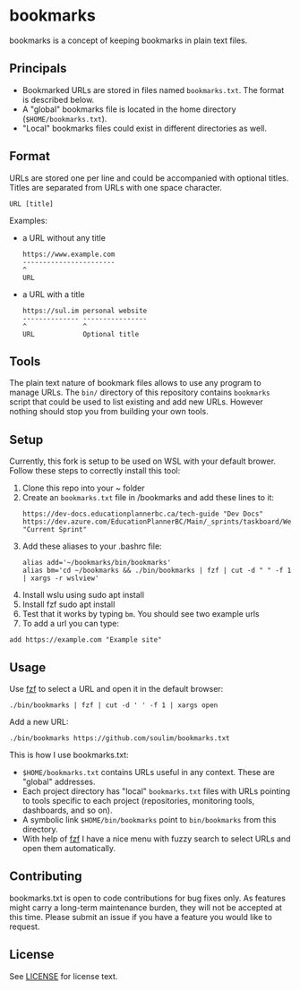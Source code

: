 # bookmarks

bookmarks is a concept of keeping bookmarks in plain text files.

## Principals

- Bookmarked URLs are stored in files named `bookmarks.txt`. The format is described below.
- A "global" bookmarks file is located in the home directory (`$HOME/bookmarks.txt`).
- "Local" bookmarks files could exist in different directories as well.

## Format

URLs are stored one per line and could be accompanied with optional titles. Titles are separated from URLs with one space character.

```
URL [title]
```

Examples:

- a URL without any title

  ```
  https://www.example.com
  -----------------------
  ^
  URL
  ```
- a URL with a title
  ```
  https://sul.im personal website
  -------------- ----------------
  ^              ^
  URL            Optional title
  ```

## Tools

The plain text nature of bookmark files allows to use any program to manage URLs. The `bin/` directory of this repository contains `bookmarks` script that could be used to list existing and add new URLs. However nothing should stop you from building your own tools.

## Setup

Currently, this fork is setup to be used on WSL with your default brower. Follow these steps to correctly install this tool:

1. Clone this repo into your ~ folder
2. Create an `bookmarks.txt` file in /bookmarks and add these lines to it:
   ```
   https://dev-docs.educationplannerbc.ca/tech-guide "Dev Docs"
   https://dev.azure.com/EducationPlannerBC/Main/_sprints/taskboard/Website/Main/Website/ "Current Sprint"
   
3. Add these aliases to your .bashrc file:
   ```
   alias add='~/bookmarks/bin/bookmarks'
   alias bm='cd ~/bookmarks && ./bin/bookmarks | fzf | cut -d " " -f 1 | xargs -r wslview'
   ```
4. Install wslu using sudo apt install
5. Install fzf sudo apt install
6. Test that it works by typing `bm`. You should see two example urls
7. To add a url you can type:
```
add https://example.com "Example site"
```

## Usage

Use [fzf] to select a URL and open it in the default browser:

```ShellSession
./bin/bookmarks | fzf | cut -d ' ' -f 1 | xargs open
```

Add a new URL:

```ShellSession
./bin/bookmarks https://github.com/soulim/bookmarks.txt
```

This is how I use bookmarks.txt:

- `$HOME/bookmarks.txt` contains URLs useful in any context. These are "global" addresses.
- Each project directory has "local" `bookmarks.txt` files with URLs pointing to tools specific to each project (repositories, monitoring tools, dashboards, and so on).
- A symbolic link `$HOME/bin/bookmarks` point to `bin/bookmarks` from this directory.
- With help of [fzf] I have a nice menu with fuzzy search to select URLs and open them automatically.

## Contributing

bookmarks.txt is open to code contributions for bug fixes only. As features might carry a long-term maintenance burden, they will not be accepted at this time. Please submit an issue if you have a feature you would like to request.

## License

See [LICENSE](LICENSE) for license text.


[fzf]: https://github.com/junegunn/fzf
